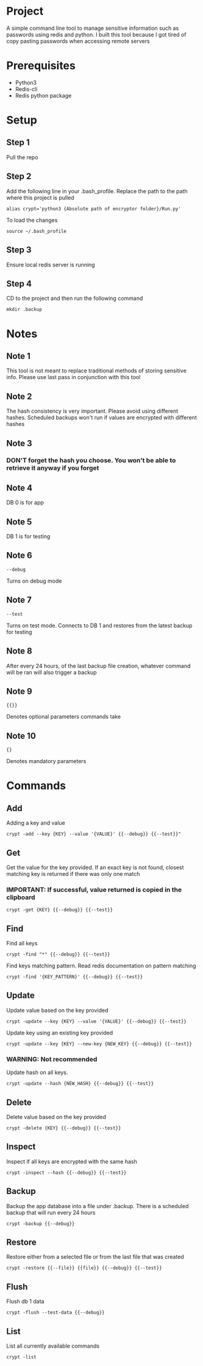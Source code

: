 # Project
A simple command line tool to manage sensitive information such as passwords using redis and python. I built this tool because I got tired of copy pasting passwords when accessing remote servers
# Prerequisites
* Python3
* Redis-cli
* Redis python package
# Setup
## Step 1
Pull the repo
## Step 2
Add the following line in your .bash_profile. Replace the path to the path where this project is pulled
```
alias crypt='python3 {Absolute path of encryptor folder}/Run.py'
```
To load the changes
```
source ~/.bash_profile
```
## Step 3
Ensure local redis server is running
## Step 4
CD to the project and then run the following command
```
mkdir .backup
```
# Notes
## Note 1
This tool is not meant to replace traditional methods of storing sensitive info. Please use last pass in conjunction with this tool
## Note 2
The hash consistency is very important. Please avoid using different hashes. Scheduled backups won't run if values are encrypted with different hashes
## Note 3
### DON'T forget the hash you choose. You won't be able to retrieve it anyway if you forget
## Note 4
DB 0 is for app 
## Note 5
DB 1 is for testing
## Note 6
```
--debug
```
Turns on debug mode
## Note 7
```
--test
```
Turns on test mode. Connects to DB 1 and restores from the latest backup for testing
## Note 8
After every 24 hours, of the last backup file creation, whatever command will be ran will also trigger a backup
## Note 9
```
{{}}
``` 
Denotes optional parameters commands take
## Note 10
```
{}
```
 Denotes mandatory parameters
# Commands
## Add
Adding a key and value
```
crypt -add --key {KEY} --value '{VALUE}' {{--debug}} {{--test}}"
```
## Get
Get the value for the key provided. If an exact key is not found, closest matching key is returned if there was only one match  
### IMPORTANT: If successful, value returned is copied in the clipboard
```
crypt -get {KEY} {{--debug}} {{--test}}
```
## Find
Find all keys
```
crypt -find "*" {{--debug}} {{--test}}
```
Find keys matching pattern. Read redis documentation on pattern matching
```
crypt -find '{KEY_PATTERN}' {{--debug}} {{--test}}
```
## Update
Update value based on the key provided
```
crypt -update --key {KEY} --value '{VALUE}' {{--debug}} {{--test}}
```
Update key using an existing key provided
```
crypt -update --key {KEY} --new-key {NEW_KEY} {{--debug}} {{--test}}
```
### WARNING: Not recommended
Update hash on all keys. 
```
crypt -update --hash {NEW_HASH} {{--debug}} {{--test}}
```
## Delete
Delete value based on the key provided
```
crypt -delete {KEY} {{--debug}} {{--test}}
```
## Inspect
Inspect if all keys are encrypted with the same hash
```
crypt -inspect --hash {{--debug}} {{--test}}
```
## Backup
Backup the app database into a file under .backup. There is a scheduled backup that will run every 24 hours
```
crypt -backup {{--debug}}
```
## Restore
Restore either from a selected file or from the last file that was created
```
crypt -restore {{--file}} {{file}} {{--debug}} {{--test}}
```
## Flush
Flush db 1 data
```
crypt -flush --test-data {{--debug}}
```
## List
List all currently available commands
```
crypt -list
```